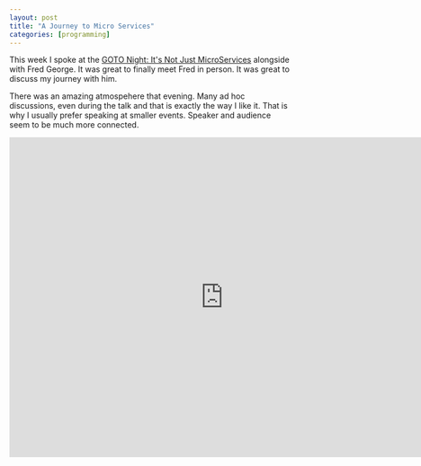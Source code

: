 ```yaml
---
layout: post
title: "A Journey to Micro Services"
categories: [programming]
---
```


This week I spoke at the [GOTO Night: It's Not Just MicroServices](http://gotocon.com/amsterdam-2016/freeevent/index.jsp?eventOID=7370) alongside with Fred George. It was great to finally meet Fred in person. It was great to discuss my journey with him.

There was an amazing atmospehere that evening. Many ad hoc discussions, even during the talk and that is exactly the way I like it. That is why I usually prefer speaking at smaller events. Speaker and audience seem to be much more connected.

<iframe src="http://www.slideshare.net/pjvdsande/slideshelf" width="760px" height="570px" frameborder="0" marginwidth="0" marginheight="0" scrolling="no" style="border:none;" allowfullscreen webkitallowfullscreen mozallowfullscreen></iframe>
